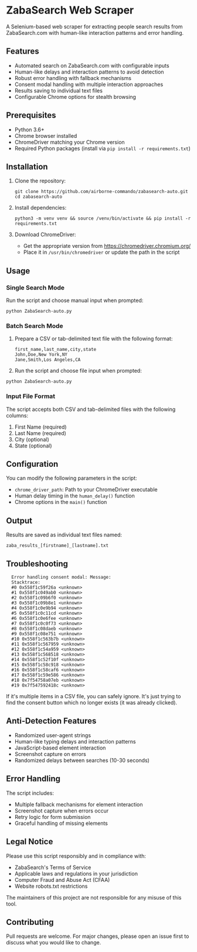 # ZabaSearch Web Scraper

A Selenium-based web scraper for extracting people search results from ZabaSearch.com with human-like interaction patterns and error handling.

## Features

- Automated search on ZabaSearch.com with configurable inputs
- Human-like delays and interaction patterns to avoid detection
- Robust error handling with fallback mechanisms
- Consent modal handling with multiple interaction approaches
- Results saving to individual text files
- Configurable Chrome options for stealth browsing

## Prerequisites

- Python 3.6+
- Chrome browser installed
- ChromeDriver matching your Chrome version
- Required Python packages (install via `pip install -r requirements.txt`)

## Installation

1. Clone the repository:
   ```
   git clone https://github.com/airborne-commando/zabasearch-auto.git
   cd zabasearch-auto
   ```

2. Install dependencies:

   ```
   python3 -m venv venv && source /venv/bin/activate && pip install -r requirements.txt
   ```

3. Download ChromeDriver:
   - Get the appropriate version from https://chromedriver.chromium.org/
   - Place it in `/usr/bin/chromedriver` or update the path in the script

## Usage

### Single Search Mode
Run the script and choose manual input when prompted:
```
python ZabaSearch-auto.py
```

### Batch Search Mode
1. Prepare a CSV or tab-delimited text file with the following format:
   ```
   first_name,last_name,city,state
   John,Doe,New York,NY
   Jane,Smith,Los Angeles,CA
   ```

2. Run the script and choose file input when prompted:
``` 
python ZabaSearch-auto.py
```

### Input File Format
The script accepts both CSV and tab-delimited files with the following columns:
1. First Name (required)
2. Last Name (required)
3. City (optional)
4. State (optional)

## Configuration

You can modify the following parameters in the script:
- `chrome_driver_path`: Path to your ChromeDriver executable
- Human delay timing in the `human_delay()` function
- Chrome options in the `main()` function

## Output

Results are saved as individual text files named:
```
zaba_results_[firstname]_[lastname].txt
```

## Troubleshooting

      Error handling consent modal: Message: 
      Stacktrace:
      #0 0x558f1c59f26a <unknown>
      #1 0x558f1c049ab0 <unknown>
      #2 0x558f1c09b6f0 <unknown>
      #3 0x558f1c09b8e1 <unknown>
      #4 0x558f1c0e9b94 <unknown>
      #5 0x558f1c0c11cd <unknown>
      #6 0x558f1c0e6fee <unknown>
      #7 0x558f1c0c0f73 <unknown>
      #8 0x558f1c08daeb <unknown>
      #9 0x558f1c08e751 <unknown>
      #10 0x558f1c563b7b <unknown>
      #11 0x558f1c567959 <unknown>
      #12 0x558f1c54a959 <unknown>
      #13 0x558f1c568518 <unknown>
      #14 0x558f1c52f10f <unknown>
      #15 0x558f1c58c918 <unknown>
      #16 0x558f1c58caf6 <unknown>
      #17 0x558f1c59e586 <unknown>
      #18 0x7f54758a07eb <unknown>
      #19 0x7f547592418c <unknown>

If it's multiple items in a CSV file, you can safely ignore. It's just trying to find the consent button which no longer exists (it was already clicked).

## Anti-Detection Features

- Randomized user-agent strings
- Human-like typing delays and interaction patterns
- JavaScript-based element interaction
- Screenshot capture on errors
- Randomized delays between searches (10-30 seconds)

## Error Handling

The script includes:
- Multiple fallback mechanisms for element interaction
- Screenshot capture when errors occur
- Retry logic for form submission
- Graceful handling of missing elements

## Legal Notice

Please use this script responsibly and in compliance with:
- ZabaSearch's Terms of Service
- Applicable laws and regulations in your jurisdiction
- Computer Fraud and Abuse Act (CFAA)
- Website robots.txt restrictions

The maintainers of this project are not responsible for any misuse of this tool.

## Contributing

Pull requests are welcome. For major changes, please open an issue first to discuss what you would like to change.
